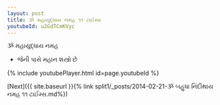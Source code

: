 ```yaml
---
layout: post
title: ૐ મહાયુદ્ધાય નમહ ૧૧ ટાઈમ્સ
youtubeId: u2GdTCmKVyc
---
```

 
 
 ૐ મહાયુદ્ધાય નમહ  
 
 -  જેની પાસે મહાન શસ્ત્રો છે 
 
  
 
  
 
 
 
 
 
 


{% include youtubePlayer.html id=page.youtubeId %}
 
[Next]({{ site.baseurl }}{% link  split1/_posts/2014-02-21-ૐ બહુધા નિંદીથાય નમહ ૧૧ ટાઈમ્સ.md%})
 
